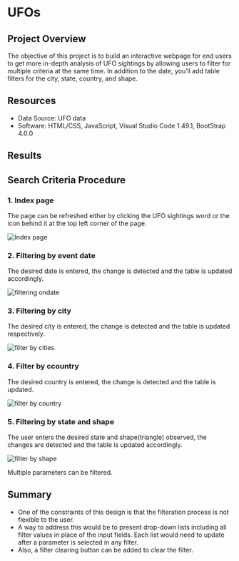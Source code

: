 # UFOs
## Project Overview

The objective of this project is to build an interactive webpage for end users to get more in-depth analysis of UFO sightings by allowing users to filter for multiple criteria at the same time. In addition to the date, you’ll add table filters for the city, state, country, and shape.
## Resources
- Data Source: UFO data
- Software: HTML/CSS, JavaScript, Visual Studio Code 1.49.1, BootStrap 4.0.0
## Results
## Search Criteria Procedure
### 1. Index page
The page can be refreshed either by clicking the UFO sightings word or the icon behind it at the top left corner of the page.

![Index page](https://user-images.githubusercontent.com/109990578/197449368-c26e7f97-39a3-4dc4-bae9-7a37db988844.png)


### 2. Filtering by event date

The desired date is entered, the change is detected and the table is updated accordingly.

![filtering ondate](https://user-images.githubusercontent.com/109990578/197450139-ef5b8c03-acd3-4e8f-be14-8f7f0c28ae9b.png)


### 3. Filtering by city

The desired city is entered, the change is detected and the table is updated respectively.

![filter by cities](https://user-images.githubusercontent.com/109990578/197450570-4e05f62f-0be3-44ee-9423-ae9636c10556.png)


### 4. Filter by ccountry

The desired country is entered, the change is detected and the table is updated.

![filter by country](https://user-images.githubusercontent.com/109990578/197450967-e2af14ec-ed11-4619-9b9c-b2787b84e908.png)

### 5. Filtering by state and shape
The user enters the desired state and shape(triangle) observed, the changes are detected and the table is updated accordingly.

![filter by shape](https://user-images.githubusercontent.com/109990578/197451405-2a77018e-1eb8-4292-b4e4-317fe3cc2735.png)

Multiple parameters can be filtered.

## Summary
- One of the constraints of this design is that the filteration process is not flexible to the user.
- A way to address this would be to present drop-down lists including all filter values in place of the input fields.
Each list would need to update after a parameter is selected in any filter.
- Also, a filter clearing button can be added to clear the filter. 
